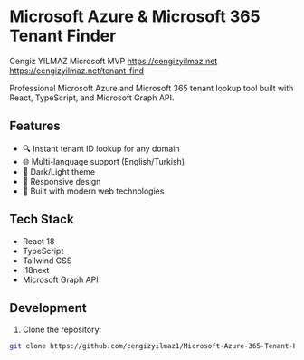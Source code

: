 # Microsoft Azure & Microsoft 365 Tenant Finder
Cengiz YILMAZ
Microsoft MVP
https://cengizyilmaz.net
https://cengizyilmaz.net/tenant-find

Professional Microsoft Azure and Microsoft 365 tenant lookup tool built with React, TypeScript, and Microsoft Graph API.

## Features

- 🔍 Instant tenant ID lookup for any domain
- 🌐 Multi-language support (English/Turkish)
- 🎨 Dark/Light theme
- 📱 Responsive design
- 🚀 Built with modern web technologies

## Tech Stack

- React 18
- TypeScript
- Tailwind CSS
- i18next
- Microsoft Graph API

## Development

1. Clone the repository:
```bash
git clone https://github.com/cengizyilmaz1/Microsoft-Azure-365-Tenant-Find.git

